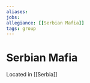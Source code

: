 ```yaml
---
aliases:
jobs:
allegiance: [[Serbian Mafia]]
tags: group
---
```

# Serbian Mafia
Located in [[Serbia]]